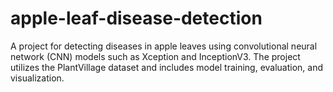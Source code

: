 # apple-leaf-disease-detection
A project for detecting diseases in apple leaves using convolutional neural network (CNN) models such as Xception and InceptionV3. The project utilizes the PlantVillage dataset and includes model training, evaluation, and visualization.
